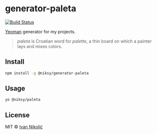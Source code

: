 # generator-paleta

[![Build Status][ci-img]][ci]

[Yeoman][yeoman] generator for my projects.

> _paleta_ is Croatian word for _palette_, a thin board on which a painter lays
> and mixes colors.

## Install

```sh
npm install -g @niksy/generator-paleta
```

## Usage

```sh
yo @niksy/paleta
```

## License

MIT © [Ivan Nikolić](http://ivannikolic.com)

<!-- prettier-ignore-start -->

[ci]: https://github.com/niksy/generator-paleta/actions?query=workflow%3ACI
[ci-img]: https://github.com/niksy/generator-paleta/workflows/CI/badge.svg?branch=master
[yeoman]: http://yeoman.io/

<!-- prettier-ignore-end -->

